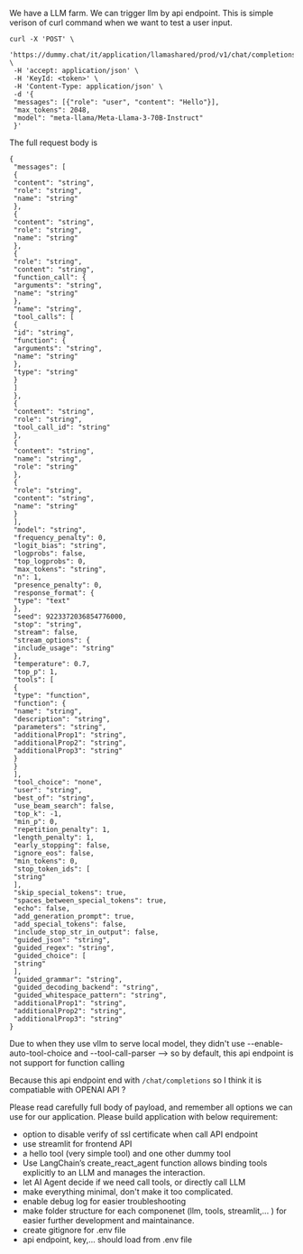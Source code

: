 We have a LLM farm. We can trigger llm by api endpoint. This is simple verison of curl command when we want to test a user input.

```
curl -X 'POST' \
 'https://dummy.chat/it/application/llamashared/prod/v1/chat/completions' \
 -H 'accept: application/json' \
 -H 'KeyId: <token>' \
 -H 'Content-Type: application/json' \
 -d '{
 "messages": [{"role": "user", "content": "Hello"}],
 "max_tokens": 2048,
 "model": "meta-llama/Meta-Llama-3-70B-Instruct"
 }'
````


The full request body is 

```
{
 "messages": [
 {
 "content": "string",
 "role": "string",
 "name": "string"
 },
 {
 "content": "string",
 "role": "string",
 "name": "string"
 },
 {
 "role": "string",
 "content": "string",
 "function_call": {
 "arguments": "string",
 "name": "string"
 },
 "name": "string",
 "tool_calls": [
 {
 "id": "string",
 "function": {
 "arguments": "string",
 "name": "string"
 },
 "type": "string"
 }
 ]
 },
 {
 "content": "string",
 "role": "string",
 "tool_call_id": "string"
 },
 {
 "content": "string",
 "name": "string",
 "role": "string"
 },
 {
 "role": "string",
 "content": "string",
 "name": "string"
 }
 ],
 "model": "string",
 "frequency_penalty": 0,
 "logit_bias": "string",
 "logprobs": false,
 "top_logprobs": 0,
 "max_tokens": "string",
 "n": 1,
 "presence_penalty": 0,
 "response_format": {
 "type": "text"
 },
 "seed": 9223372036854776000,
 "stop": "string",
 "stream": false,
 "stream_options": {
 "include_usage": "string"
 },
 "temperature": 0.7,
 "top_p": 1,
 "tools": [
 {
 "type": "function",
 "function": {
 "name": "string",
 "description": "string",
 "parameters": "string",
 "additionalProp1": "string",
 "additionalProp2": "string",
 "additionalProp3": "string"
 }
 }
 ],
 "tool_choice": "none",
 "user": "string",
 "best_of": "string",
 "use_beam_search": false,
 "top_k": -1,
 "min_p": 0,
 "repetition_penalty": 1,
 "length_penalty": 1,
 "early_stopping": false,
 "ignore_eos": false,
 "min_tokens": 0,
 "stop_token_ids": [
 "string"
 ],
 "skip_special_tokens": true,
 "spaces_between_special_tokens": true,
 "echo": false,
 "add_generation_prompt": true,
 "add_special_tokens": false,
 "include_stop_str_in_output": false,
 "guided_json": "string",
 "guided_regex": "string",
 "guided_choice": [
 "string"
 ],
 "guided_grammar": "string",
 "guided_decoding_backend": "string",
 "guided_whitespace_pattern": "string",
 "additionalProp1": "string",
 "additionalProp2": "string",
 "additionalProp3": "string"
}
```
  
Due to when they use vllm to serve local model, they didn't use --enable-auto-tool-choice and --tool-call-parser  --> so by default, this api endpoint is not support for function calling

Because this api endpoint end with  `/chat/completions` so I think it is compatiable with OPENAI API ? 

Please read carefully full body of payload, and remember all options we can use for our application.  Please build application with below requirement:

- option to disable verify of ssl certificate when call API endpoint 
- use streamlit for frontend API
- a hello tool (very simple tool) and one other dummy tool
- Use LangChain’s create_react_agent function allows binding tools explicitly to an LLM and manages the interaction.
- let AI Agent decide if we need call tools, or directly call LLM
- make everything minimal, don't make it too complicated.
- enable debug log for easier troubleshooting
- make folder structure for each componenet (llm, tools, streamlit,... ) for easier further development and maintainance.
- create gitignore for .env file
- api endpoint, key,...  should load from .env file
